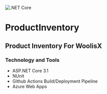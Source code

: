 ![.NET Core](https://github.com/AmrReda/ProductInventory/workflows/.NET%20Core/badge.svg)


# ProductInventory
Product Inventory For WoolisX
--------------------------------



### Technology and Tools
- ASP.NET Core 3.1
- NUnit
- Github Actions Build/Deployment Pipeline
- Azure Web Apps
